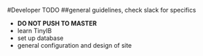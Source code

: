 #Developer TODO
##general guidelines, check slack for specifics
- **DO NOT PUSH TO MASTER**
- learn TinyIB
- set up database
- general configuration and design of site